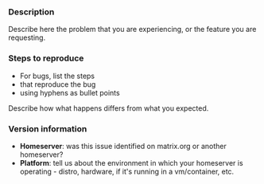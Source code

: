 <!-- 

**IF YOU HAVE SUPPORT QUESTIONS ABOUT RUNNING OR CONFIGURING YOUR OWN HOME SERVER**: 
PLease don't file a bug; you will likely get better support more quickly if you 
ask in #matrix:matrix.org ;)


This is a bug report template. By following the instructions below and
filling out the sections with your information, you will help the us to get all
the necessary data to fix your issue.

You can also preview your report before submitting it. You may remove sections
that aren't relevant to your particular case.

Text between <!-- and --​> marks will be invisible in the report.
-->

### Description

Describe here the problem that you are experiencing, or the feature you are requesting.

### Steps to reproduce

- For bugs, list the steps
- that reproduce the bug
- using hyphens as bullet points

Describe how what happens differs from what you expected.

### Version information

<!-- IMPORTANT: please answer the following questions, to help us narrow down the problem -->

- **Homeserver**: was this issue identified on matrix.org or another homeserver?
- **Platform**:   tell us about the environment in which your homeserver is operating
                  - distro, hardware, if it's running in a vm/container, etc.
